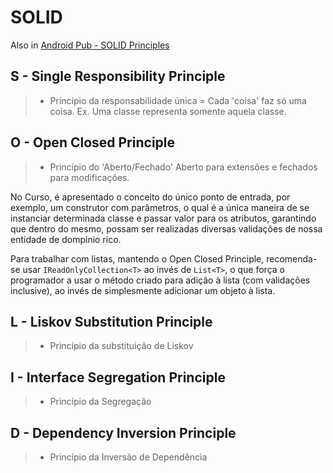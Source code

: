 # SOLID
Also in [Android Pub - SOLID Principles](https://android.jlelse.eu/solid-principles-the-definitive-guide-75e30a284dea)

## S - Single Responsibility Principle
>- Princípio da responsabilidade única = Cada 'coisa' faz só uma coisa. Ex. Uma classe representa somente aquela classe.

 

## O - Open Closed Principle
>- Princípio do 'Aberto/Fechado' 
 Aberto para extensões e fechados para modificações.

 No Curso, é apresentado o conceito do único ponto de entrada, por exemplo, um construtor com parâmetros, o qual é a única maneira de se instanciar determinada classe e passar valor para os atributos, garantindo que dentro do mesmo, possam ser realizadas diversas validações de nossa entidade de dompinio rico.

 Para trabalhar com listas, mantendo o Open Closed Principle, recomenda-se usar `IReadOnlyCollection<T>` ao invés de `List<T>`, o que força o programador a usar o método criado para adição à lista (com validações inclusive), ao invés de simplesmente adicionar um objeto à lista.   

## L - Liskov Substitution Principle
>- Princípio da substituição de Liskov

## I - Interface Segregation Principle
>- Princípio da Segregação

## D - Dependency Inversion Principle
>- Princípio da Inversão de Dependência

